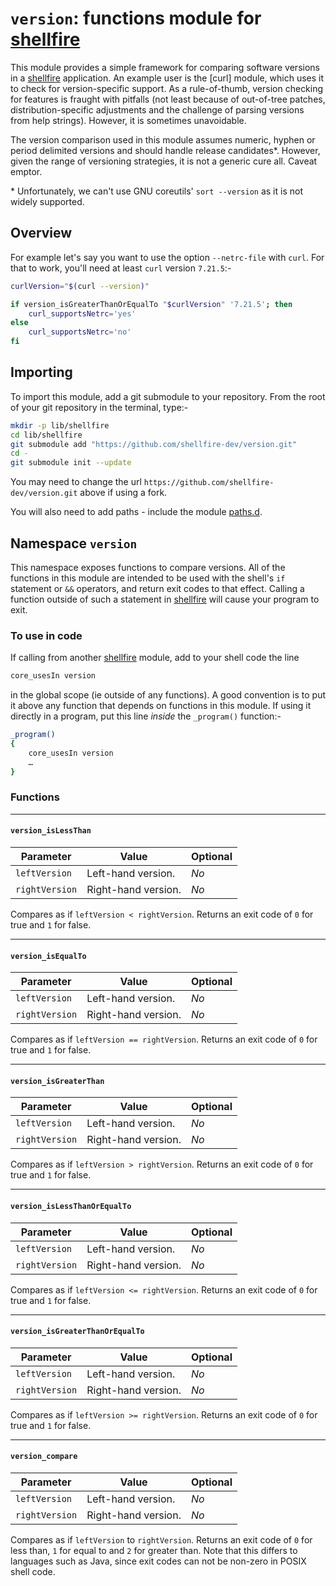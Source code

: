 # `version`: functions module for [shellfire]

This module provides a simple framework for comparing software versions in a [shellfire] application. An example user is the [curl] module, which uses it to check for version-specific support. As a rule-of-thumb, version checking for features is fraught with pitfalls (not least because of out-of-tree patches, distribution-specific adjustments and the challenge of parsing versions from help strings). However, it is sometimes unavoidable.

The version comparison used in this module assumes numeric, hyphen or period delimited versions and should handle release candidates\*. However, given the range of versioning strategies, it is not a generic cure all. Caveat emptor.

\* Unfortunately, we can't use GNU coreutils' `sort --version` as it is not widely supported.

## Overview

For example let's say you want to use the option `--netrc-file` with `curl`. For that to work, you'll need at least `curl` version `7.21.5`:-

```bash
curlVersion="$(curl --version)"

if version_isGreaterThanOrEqualTo "$curlVersion" '7.21.5'; then
	curl_supportsNetrc='yes'
else
	curl_supportsNetrc='no'
fi
```

## Importing

To import this module, add a git submodule to your repository. From the root of your git repository in the terminal, type:-
```bash
mkdir -p lib/shellfire
cd lib/shellfire
git submodule add "https://github.com/shellfire-dev/version.git"
cd -
git submodule init --update
```

You may need to change the url `https://github.com/shellfire-dev/version.git` above if using a fork.

You will also need to add paths - include the module [paths.d].

## Namespace `version`

This namespace exposes functions to compare versions. All of the functions in this module are intended to be used with the shell's `if` statement or `&&` operators, and return exit codes to that effect. Calling a function outside of such a statement in [shellfire] will cause your program to exit.

### To use in code

If calling from another [shellfire] module, add to your shell code the line
```bash
core_usesIn version
```
in the global scope (ie outside of any functions). A good convention is to put it above any function that depends on functions in this module. If using it directly in a program, put this line _inside_ the `_program()` function:-

```bash
_program()
{
	core_usesIn version
	…
}
```

### Functions

***
#### `version_isLessThan`

|Parameter|Value|Optional|
|---------|-----|--------|
|`leftVersion`|Left-hand version.|_No_|
|`rightVersion`|Right-hand version.|_No_|

Compares as if `leftVersion < rightVersion`. Returns an exit code of `0` for true and `1` for false.

***
#### `version_isEqualTo`

|Parameter|Value|Optional|
|---------|-----|--------|
|`leftVersion`|Left-hand version.|_No_|
|`rightVersion`|Right-hand version.|_No_|

Compares as if `leftVersion == rightVersion`. Returns an exit code of `0` for true and `1` for false.

***
#### `version_isGreaterThan`

|Parameter|Value|Optional|
|---------|-----|--------|
|`leftVersion`|Left-hand version.|_No_|
|`rightVersion`|Right-hand version.|_No_|

Compares as if `leftVersion > rightVersion`. Returns an exit code of `0` for true and `1` for false.

***
#### `version_isLessThanOrEqualTo`

|Parameter|Value|Optional|
|---------|-----|--------|
|`leftVersion`|Left-hand version.|_No_|
|`rightVersion`|Right-hand version.|_No_|

Compares as if `leftVersion <= rightVersion`. Returns an exit code of `0` for true and `1` for false.

***
#### `version_isGreaterThanOrEqualTo`

|Parameter|Value|Optional|
|---------|-----|--------|
|`leftVersion`|Left-hand version.|_No_|
|`rightVersion`|Right-hand version.|_No_|

Compares as if `leftVersion >= rightVersion`. Returns an exit code of `0` for true and `1` for false.

***
#### `version_compare`

|Parameter|Value|Optional|
|---------|-----|--------|
|`leftVersion`|Left-hand version.|_No_|
|`rightVersion`|Right-hand version.|_No_|

Compares as if `leftVersion` to `rightVersion`. Returns an exit code of `0` for less than,  `1` for equal to and `2` for greater than. Note that this differs to languages such as Java, since exit codes can not be non-zero in POSIX shell code.



[swaddle]: https://github.com/raphaelcohn/swaddle "Swaddle homepage"
[shellfire]: https://github.com/shellfire-dev "shellfire homepage"
[core]: https://github.com/shellfire-dev/core "shellfire core module homepage"
[paths.d]: https://github.com/shellfire-dev/paths.d "paths.d shellfire module homepage"
[github api]: https://github.com/shellfire-dev/github "github shellfire module homepage"
[jsonwriter]: https://github.com/shellfire-dev/jsonwriter "jsonwriter shellfire module homepage"
[jsonreader]: https://github.com/shellfire-dev/jsonreader "jsonreader shellfire module homepage"
[urlencode]: https://github.com/shellfire-dev/urlencode "urlencode shellfire module homepage"
[unicode]: https://github.com/shellfire-dev/unicode "unicode shellfire module homepage"
[version]: https://github.com/shellfire-dev/version "version shellfire module homepage"
